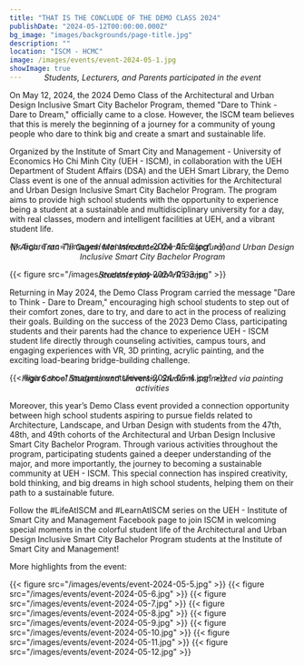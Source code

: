 ```yaml
---
title: "THAT IS THE CONCLUDE OF THE DEMO CLASS 2024"
publishDate: "2024-05-12T00:00:00.000Z"
bg_image: "images/backgrounds/page-title.jpg"
description: ""
location: "ISCM - HCMC"
image: /images/events/event-2024-05-1.jpg
showImage: true
---
```



_<center style="margin-top: -30px">Students, Lecturers, and Parents participated in the event</center>_

On May 12, 2024, the 2024 Demo Class of the Architectural and Urban Design Inclusive Smart City Bachelor Program, themed "Dare to Think - Dare to Dream," officially came to a close. However, the ISCM team believes that this is merely the beginning of a journey for a community of young people who dare to think big and create a smart and sustainable life.

Organized by the Institute of Smart City and Management - University of Economics Ho Chi Minh City (UEH - ISCM), in collaboration with the UEH Department of Student Affairs (DSA) and the UEH Smart Library, the Demo Class event is one of the annual admission activities for the Architectural and Urban Design Inclusive Smart City Bachelor Program. The program aims to provide high school students with the opportunity to experience being a student at a sustainable and multidisciplinary university for a day, with real classes, modern and intelligent facilities at UEH, and a vibrant student life.

{{< figure src="/images/events/event-2024-05-2.jpg" >}}

_<center style="margin-top: -30px">M.Arch. Tran Thi Quynh Mai introduced the Architectural and Urban Design Inclusive Smart City Bachelor Program</center>_

{{< figure src="/images/events/event-2024-05-3.jpg" >}}

_<center style="margin-top: -30px">Students play with VR Game</center>_


Returning in May 2024, the Demo Class Program carried the message "Dare to Think - Dare to Dream," encouraging high school students to step out of their comfort zones, dare to try, and dare to act in the process of realizing their goals. Building on the success of the 2023 Demo Class, participating students and their parents had the chance to experience UEH - ISCM student life directly through counseling activities, campus tours, and engaging experiences with VR, 3D printing, acrylic painting, and the exciting load-bearing bridge-building challenge.


{{< figure src="/images/events/event-2024-05-4.jpg" >}}

_<center style="margin-top: -30px">High School Students and University Students connected via painting activities</center>_

Moreover, this year’s Demo Class event provided a connection opportunity between high school students aspiring to pursue fields related to Architecture, Landscape, and Urban Design with students from the 47th, 48th, and 49th cohorts of the Architectural and Urban Design Inclusive Smart City Bachelor Program. Through various activities throughout the program, participating students gained a deeper understanding of the major, and more importantly, the journey to becoming a sustainable community at UEH - ISCM. This special connection has inspired creativity, bold thinking, and big dreams in high school students, helping them on their path to a sustainable future.

Follow the #LifeAtISCM and #LearnAtISCM series on the UEH - Institute of Smart City and Management Facebook page to join ISCM in welcoming special moments in the colorful student life of the Architectural and Urban Design Inclusive Smart City Bachelor Program students at the Institute of Smart City and Management!


More highlights from the event:

{{< figure src="/images/events/event-2024-05-5.jpg" >}}
{{< figure src="/images/events/event-2024-05-6.jpg" >}}
{{< figure src="/images/events/event-2024-05-7.jpg" >}}
{{< figure src="/images/events/event-2024-05-8.jpg" >}}
{{< figure src="/images/events/event-2024-05-9.jpg" >}}
{{< figure src="/images/events/event-2024-05-10.jpg" >}}
{{< figure src="/images/events/event-2024-05-11.jpg" >}}
{{< figure src="/images/events/event-2024-05-12.jpg" >}}